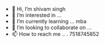 - 👋 Hi, I’m shivam singh 
- 👀 I’m interested in ...
- 🌱 I’m currently learning ... mba 
- 💞️ I’m looking to collaborate on ...
- 📫 How to reach me .. .
7518745852
<!---
24625/24625 is a ✨ special ✨ repository because its `README.md` (this file) appears on your GitHub profile.
You can click the Preview link to take a look at your changes.
--->
